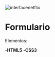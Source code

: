 ![interfacenetflix](https://user-images.githubusercontent.com/87195708/130275087-cf40f757-37b4-4ea6-857c-18aea119f236.png)
# Formulario
Elementos:


 -**HTML5** 
 -**CSS3**
